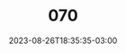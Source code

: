 ---
title: "070"
date: 2023-08-26T18:35:35-03:00
draft: false
autorias: ["Guilherme Vieira"]
plataformas: ["Processing"]
descricao: "Para cada número da contagem faz uma simulação de um algorítimos de reação difusão. Cada número tem uma quantidade inicial de pontos reagentes equivalmente ao valor da contagem."
autorias_url: ["https://guilhermevieira.info"]
url: "/formas/070"
---